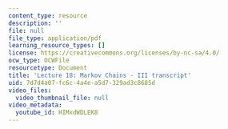 ```yaml
---
content_type: resource
description: ''
file: null
file_type: application/pdf
learning_resource_types: []
license: https://creativecommons.org/licenses/by-nc-sa/4.0/
ocw_type: OCWFile
resourcetype: Document
title: 'Lecture 18: Markov Chains - III transcript'
uid: 7d7d4a07-fc6c-4a4e-a5d7-329ad3c8685d
video_files:
  video_thumbnail_file: null
video_metadata:
  youtube_id: HIMxdWDLEK8
---
```

